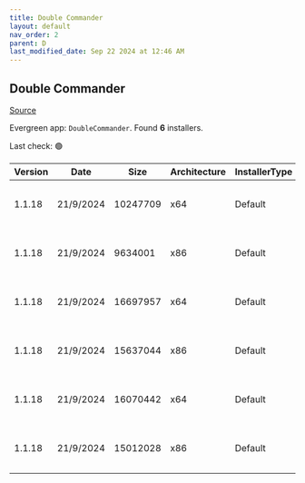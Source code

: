 ```yaml
---
title: Double Commander
layout: default
nav_order: 2
parent: D
last_modified_date: Sep 22 2024 at 12:46 AM
---
```


## Double Commander

[Source](https://github.com/doublecmd/doublecmd/)

Evergreen app: `DoubleCommander`. Found **6** installers.

Last check: 🟢

| Version | Date      | Size     | Architecture | InstallerType | Type | URI                                                                                                                                                                                                      |
| ------- | --------- | -------- | ------------ | ------------- | ---- | -------------------------------------------------------------------------------------------------------------------------------------------------------------------------------------------------------- |
| 1.1.18  | 21/9/2024 | 10247709 | x64          | Default       | exe  | [https://github.com/doublecmd/doublecmd/releases/download/v1.1.18/doublecmd-1.1.18.x86_64-win64.exe](https://github.com/doublecmd/doublecmd/releases/download/v1.1.18/doublecmd-1.1.18.x86_64-win64.exe) |
| 1.1.18  | 21/9/2024 | 9634001  | x86          | Default       | exe  | [https://github.com/doublecmd/doublecmd/releases/download/v1.1.18/doublecmd-1.1.18.i386-win32.exe](https://github.com/doublecmd/doublecmd/releases/download/v1.1.18/doublecmd-1.1.18.i386-win32.exe)     |
| 1.1.18  | 21/9/2024 | 16697957 | x64          | Default       | msi  | [https://github.com/doublecmd/doublecmd/releases/download/v1.1.18/doublecmd-1.1.18.x86_64-win64.msi](https://github.com/doublecmd/doublecmd/releases/download/v1.1.18/doublecmd-1.1.18.x86_64-win64.msi) |
| 1.1.18  | 21/9/2024 | 15637044 | x86          | Default       | msi  | [https://github.com/doublecmd/doublecmd/releases/download/v1.1.18/doublecmd-1.1.18.i386-win32.msi](https://github.com/doublecmd/doublecmd/releases/download/v1.1.18/doublecmd-1.1.18.i386-win32.msi)     |
| 1.1.18  | 21/9/2024 | 16070442 | x64          | Default       | zip  | [https://github.com/doublecmd/doublecmd/releases/download/v1.1.18/doublecmd-1.1.18.x86_64-win64.zip](https://github.com/doublecmd/doublecmd/releases/download/v1.1.18/doublecmd-1.1.18.x86_64-win64.zip) |
| 1.1.18  | 21/9/2024 | 15012028 | x86          | Default       | zip  | [https://github.com/doublecmd/doublecmd/releases/download/v1.1.18/doublecmd-1.1.18.i386-win32.zip](https://github.com/doublecmd/doublecmd/releases/download/v1.1.18/doublecmd-1.1.18.i386-win32.zip)     |
